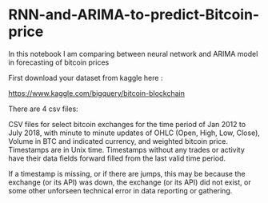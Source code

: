 # RNN-and-ARIMA-to-predict-Bitcoin-price
In this notebook I am comparing between neural network and ARIMA model in forecasting of bitcoin prices

First download your dataset from kaggle here :

https://www.kaggle.com/bigquery/bitcoin-blockchain

There are 4 csv files:

CSV files for select bitcoin exchanges for the time period of Jan 2012 to July 2018, with minute to minute updates of OHLC (Open, High, Low, Close), Volume in BTC and indicated currency, and weighted bitcoin price. Timestamps are in Unix time. Timestamps without any trades or activity have their data fields forward filled from the last valid time period.

If a timestamp is missing, or if there are jumps, this may be because the exchange (or its API) was down, the exchange (or its API) did not exist, or some other unforseen technical error in data reporting or gathering.

